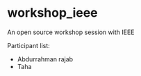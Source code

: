 # workshop_ieee
An open source workshop session with IEEE

Participant list: 
- Abdurrahman rajab
- Taha
